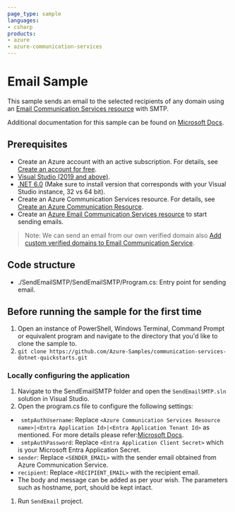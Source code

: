 ```yaml
---
page_type: sample
languages:
- csharp
products:
- azure
- azure-communication-services
---
```


# Email Sample

This sample sends an email to the selected recipients of any domain using an [Email Communication Services resource](https://docs.microsoft.com/azure/communication-services/quickstarts/email/create-email-communication-resource) with SMTP.

Additional documentation for this sample can be found on [Microsoft Docs](https://learn.microsoft.com/en-us/azure/communication-services/quickstarts/email/send-email-smtp/send-email-smtp?pivots=smtp-method-smtpclient).

## Prerequisites

- Create an Azure account with an active subscription. For details, see [Create an account for free](https://azure.microsoft.com/free/).
- [Visual Studio (2019 and above)](https://visualstudio.microsoft.com/vs/).
- [.NET 6.0](https://dotnet.microsoft.com/download/dotnet/6.0) (Make sure to install version that corresponds with your Visual Studio instance, 32 vs 64 bit).
- Create an Azure Communication Services resource. For details, see [Create an Azure Communication Resource](https://docs.microsoft.com/azure/communication-services/quickstarts/create-communication-resource).
- Create an [Azure Email Communication Services resource](https://docs.microsoft.com/azure/communication-services/quickstarts/email/create-email-communication-resource) to start sending emails.

> Note: We can send an email from our own verified domain also [Add custom verified domains to Email Communication Service](https://docs.microsoft.com/azure/communication-services/quickstarts/email/add-custom-verified-domains).

## Code structure

- ./SendEmailSMTP/SendEmailSMTP/Program.cs: Entry point for sending email.

## Before running the sample for the first time

1. Open an instance of PowerShell, Windows Terminal, Command Prompt or equivalent program and navigate to the directory that you'd like to clone the sample to.
2. `git clone https://github.com/Azure-Samples/communication-services-dotnet-quickstarts.git`

### Locally configuring the application

1. Navigate to the SendEmailSMTP folder and open the `SendEmailSMTP.sln` solution in Visual Studio.
2. Open the program.cs file to configure the following settings:

- ` smtpAuthUsername`: Replace `<Azure Communication Services Resource name>|<Entra Application Id>|<Entra Application Tenant Id>` as mentioned. For more details please refer:[Microsoft Docs](https://learn.microsoft.com/en-us/azure/communication-services/quickstarts/email/send-email-smtp/smtp-authentication).
- ` smtpAuthPassword`: Replace `<Entra Application Client Secret>` which is your Microsoft Entra Application Secret. 
- `sender`: Replace `<SENDER_EMAIL>` with the sender email obtained from Azure Communication Service.
- `recipient`: Replace `<RECIPIENT_EMAIL>` with the recipient email.
- The body and message can be added as per your wish. The parameters such as hostname, port, should be kept intact. 

1. Run `SendEmail` project.
